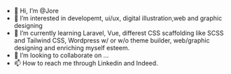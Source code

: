 - 👋 Hi, I’m @Jore
- 👀 I’m interested in developemt, ui/ux, digital illustration,web and graphic designing
- 🌱 I’m currently learning Laravel, Vue, differest CSS scaffolding like SCSS and Tailwind CSS, Wordpress w/ or w/o theme builder, web/graphic designing and enriching myself esteem. 
- 💞️ I’m looking to collaborate on ...
- 📫 How to reach me through Linkedin and Indeed.

<!---
John-Jore123/John-Jore123 is a ✨ special ✨ repository because its `README.md` (this file) appears on your GitHub profile.
You can click the Preview link to take a look at your changes.
--->
